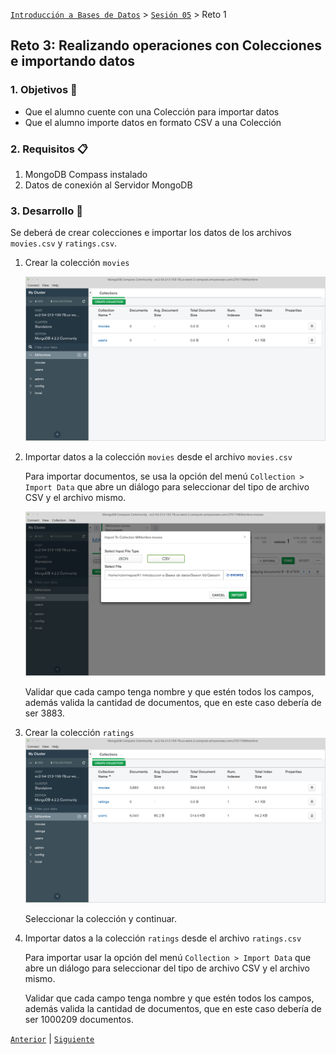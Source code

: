 [`Introducción a Bases de Datos`](../../Readme.md) > [`Sesión 05`](../Readme.md) > Reto 1

## Reto 3: Realizando operaciones con Colecciones e importando datos

### 1. Objetivos :dart:
- Que el alumno cuente con una Colección para importar datos
- Que el alumno importe datos en formato CSV a una Colección

### 2. Requisitos :clipboard:
1. MongoDB Compass instalado
1. Datos de conexión al Servidor MongoDB

### 3. Desarrollo :rocket:
Se deberá de crear colecciones e importar los datos de los archivos `movies.csv` y `ratings.csv`.

1. Crear la colección `movies`

   ![Colección movies](imagenes/colecciones.png)

1. Importar datos a la colección `movies` desde el archivo `movies.csv`

   Para importar documentos, se usa la opción del menú `Collection > Import Data` que abre un diálogo para seleccionar del tipo de archivo CSV y el archivo mismo.

   ![Importando datos csv](imagenes/importando-datos.png)

   Validar que cada campo tenga nombre y que estén todos los campos, además valida la cantidad de documentos, que en este caso debería de ser 3883.

1. Crear la colección `ratings`
   ![Colección movies](imagenes/colecciones-02.png)

   Seleccionar la colección y continuar.

1. Importar datos a la colección `ratings` desde el archivo `ratings.csv`

   Para importar usar la opción del menú `Collection > Import Data` que abre un diálogo para seleccionar del tipo de archivo CSV y el archivo mismo.

   Validar que cada campo tenga nombre y que estén todos los campos, además valida la cantidad de documentos, que en este caso debería de ser 1000209 documentos.


[`Anterior`](../Ejemplo-01/Readme.md) | [`Siguiente`](../Readme.md)

